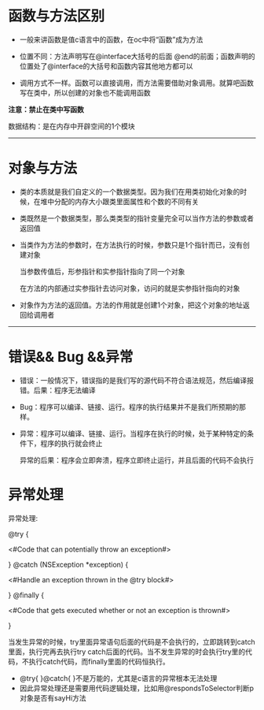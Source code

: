 # 函数与方法区别

* 一般来讲函数是值c语言中的函数，在oc中将“函数”成为方法

* 位置不同：方法声明写在@interface大括号的后面 @end的前面；函数声明的位置处了@interface的大括号和函数内容其他地方都可以

* 调用方式不一样。函数可以直接调用，而方法需要借助对象调用。就算吧函数写在类中，所以创建的对象也不能调用函数

**注意：禁止在类中写函数**

数据结构：是在内存中开辟空间的1个模块

---

# 对象与方法

* 类的本质就是我们自定义的一个数据类型。因为我们在用类初始化对象的时候，在堆中分配的内存大小跟类里面属性和个数的不同有关
* 类既然是一个数据类型，那么类类型的指针变量完全可以当作方法的参数或者返回值

* 当类作为方法的参数时，在方法执行的时候，参数只是1个指针而已，没有创建对象

  当参数传值后，形参指针和实参指针指向了同一个对象

  在方法的内部通过实参指针去访问对象，访问的就是实参指针指向的对象

* 对象作为方法的返回值。方法的作用就是创建1个对象，把这个对象的地址返回给调用者

---

# 错误&& Bug &&异常



* 错误：一般情况下，错误指的是我们写的源代码不符合语法规范，然后编译报错。后果：程序无法编译
* Bug：程序可以编译、链接、运行。程序的执行结果并不是我们所预期的那样。

* 异常：程序可以编译、链接、运行。当程序在执行的时候，处于某种特定的条件下，程序的执行就会终止

  异常的后果：程序会立即奔溃，程序立即终止运行，并且后面的代码不会执行



# 异常处理



异常处理:

@try {

&lt;\#Code that can potentially throw an exception\#&gt;

} @catch \(NSException \*exception\) {

&lt;\#Handle an exception thrown in the @try block\#&gt;

} @finally {

&lt;\#Code that gets executed whether or not an exception is thrown\#&gt;

}

当发生异常的时候，try里面异常语句后面的代码是不会执行的，立即跳转到catch里面，执行完再去执行try catch后面的代码。当不发生异常的时会执行try里的代码，不执行catch代码，而finally里面的代码恒执行。



* @try{ }@catch{ }不是万能的，尤其是c语言的异常根本无法处理
* 因此异常处理还是需要用代码逻辑处理，比如用@respondsToSelector判断p对象是否有sayHi方法





